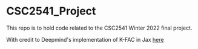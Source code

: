 # CSC2541_Project
This repo is to hold code related to the CSC2541 Winter 2022 final project.

With credit to Deepmind's implementation of K-FAC in Jax [here](https://github.com/deepmind/kfac-jax)
